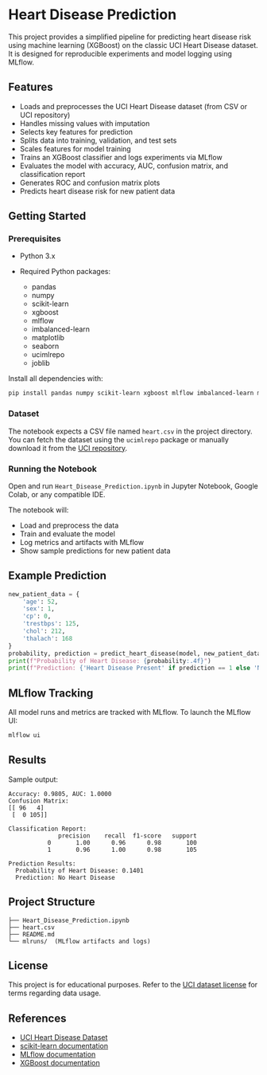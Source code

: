
# Heart Disease Prediction

This project provides a simplified pipeline for predicting heart disease risk using machine learning (XGBoost) on the classic UCI Heart Disease dataset. It is designed for reproducible experiments and model logging using MLflow.

## Features

* Loads and preprocesses the UCI Heart Disease dataset (from CSV or UCI repository)
* Handles missing values with imputation
* Selects key features for prediction
* Splits data into training, validation, and test sets
* Scales features for model training
* Trains an XGBoost classifier and logs experiments via MLflow
* Evaluates the model with accuracy, AUC, confusion matrix, and classification report
* Generates ROC and confusion matrix plots
* Predicts heart disease risk for new patient data

## Getting Started

### Prerequisites

* Python 3.x
* Required Python packages:

  * pandas
  * numpy
  * scikit-learn
  * xgboost
  * mlflow
  * imbalanced-learn
  * matplotlib
  * seaborn
  * ucimlrepo
  * joblib

Install all dependencies with:

```bash
pip install pandas numpy scikit-learn xgboost mlflow imbalanced-learn matplotlib seaborn ucimlrepo joblib
```

### Dataset

The notebook expects a CSV file named `heart.csv` in the project directory. You can fetch the dataset using the `ucimlrepo` package or manually download it from the [UCI repository](https://archive.ics.uci.edu/ml/datasets/heart+Disease).

### Running the Notebook

Open and run `Heart_Disease_Prediction.ipynb` in Jupyter Notebook, Google Colab, or any compatible IDE.

The notebook will:

* Load and preprocess the data
* Train and evaluate the model
* Log metrics and artifacts with MLflow
* Show sample predictions for new patient data

## Example Prediction

```python
new_patient_data = {
    'age': 52,
    'sex': 1,
    'cp': 0,
    'trestbps': 125,
    'chol': 212,
    'thalach': 168
}
probability, prediction = predict_heart_disease(model, new_patient_data, imputer, scaler, feature_names)
print(f"Probability of Heart Disease: {probability:.4f}")
print(f"Prediction: {'Heart Disease Present' if prediction == 1 else 'No Heart Disease'}")
```

## MLflow Tracking

All model runs and metrics are tracked with MLflow. To launch the MLflow UI:

```bash
mlflow ui
```

## Results

Sample output:

```
Accuracy: 0.9805, AUC: 1.0000
Confusion Matrix:
[[ 96   4]
 [  0 105]]

Classification Report:
              precision    recall  f1-score   support
           0       1.00      0.96      0.98       100
           1       0.96      1.00      0.98       105

Prediction Results:
  Probability of Heart Disease: 0.1401
  Prediction: No Heart Disease
```

## Project Structure

```
├── Heart_Disease_Prediction.ipynb
├── heart.csv
├── README.md
└── mlruns/  (MLflow artifacts and logs)
```

## License

This project is for educational purposes. Refer to the [UCI dataset license](https://archive.ics.uci.edu/ml/about.html) for terms regarding data usage.

## References

* [UCI Heart Disease Dataset](https://archive.ics.uci.edu/ml/datasets/heart+Disease)
* [scikit-learn documentation](https://scikit-learn.org/)
* [MLflow documentation](https://mlflow.org/)
* [XGBoost documentation](https://xgboost.readthedocs.io/)



